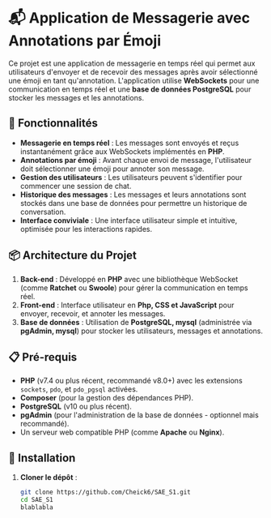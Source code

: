 # 📬 Application de Messagerie avec Annotations par Émoji

Ce projet est une application de messagerie en temps réel qui permet aux utilisateurs d'envoyer et de recevoir des messages après avoir sélectionné une émoji en tant qu'annotation. L'application utilise **WebSockets** pour une communication en temps réel et une **base de données PostgreSQL** pour stocker les messages et les annotations.

## 🚀 Fonctionnalités

- **Messagerie en temps réel** : Les messages sont envoyés et reçus instantanément grâce aux WebSockets implémentés en **PHP**.
- **Annotations par émoji** : Avant chaque envoi de message, l'utilisateur doit sélectionner une émoji pour annoter son message.
- **Gestion des utilisateurs** : Les utilisateurs peuvent s'identifier pour commencer une session de chat.
- **Historique des messages** : Les messages et leurs annotations sont stockés dans une base de données pour permettre un historique de conversation.
- **Interface conviviale** : Une interface utilisateur simple et intuitive, optimisée pour les interactions rapides.

## 📦 Architecture du Projet

1. **Back-end** : Développé en **PHP** avec une bibliothèque WebSocket (comme **Ratchet** ou **Swoole**) pour gérer la communication en temps réel.
2. **Front-end** : Interface utilisateur en **Php, CSS et JavaScript** pour envoyer, recevoir, et annoter les messages.
3. **Base de données** : Utilisation de **PostgreSQL, mysql** (administrée via **pgAdmin, mysql**) pour stocker les utilisateurs, messages et annotations.

## 📋 Pré-requis

- **PHP** (v7.4 ou plus récent, recommandé v8.0+) avec les extensions `sockets`, `pdo`, et `pdo_pgsql` activées.
- **Composer** (pour la gestion des dépendances PHP).
- **PostgreSQL** (v10 ou plus récent).
- **pgAdmin** (pour l'administration de la base de données - optionnel mais recommandé).
- Un serveur web compatible PHP (comme **Apache** ou **Nginx**).

## 🔧 Installation

1. **Cloner le dépôt** :
   ```bash
   git clone https://github.com/Cheick6/SAE_S1.git
   cd SAE_S1
   blablabla
